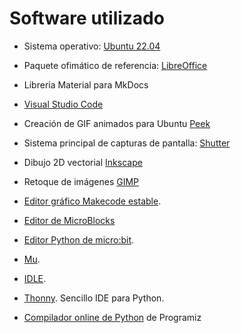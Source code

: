 # Software utilizado

* Sistema operativo: [Ubuntu 22.04](https://releases.ubuntu.com/bionic/)
  
* Paquete ofimático de referencia: [LibreOffice](https://es.libreoffice.org/)
  
* Libreria Material para MkDocs
  
* [Visual Studio Code](https://code.visualstudio.com/)
  
* Creación de GIF animados para Ubuntu [Peek](https://ubunlog.com/peek-gif-animados-ubuntu/)
  
* Sistema principal de capturas de pantalla: [Shutter](http://shutter-project.org)
  
* Dibujo 2D vectorial [Inkscape](https://inkscape.org/es/)

* Retoque de imágenes [GIMP](https://www.gimp.org/)

* [Editor gráfico Makecode estable](https://makecode.microbit.org/#editor).

* [Editor de MicroBlocks](https://microblocks.fun/run/microblocks.html)

* [Editor Python de micro:bit](https://python.microbit.org/v/3).

* [Mu](https://codewith.mu/).

* [IDLE](https://docs.python.org/3/library/idle.html).

* [Thonny](https://thonny.org/). Sencillo IDE para Python.

* [Compilador online de Python](https://www.programiz.com/python-programming/online-compiler/) de Programiz

